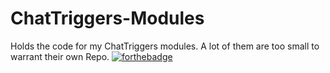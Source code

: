# ChatTriggers-Modules
Holds the code for my ChatTriggers modules. A lot of them are too small to warrant their own Repo.
[![forthebadge](https://forthebadge.com/images/badges/made-with-javascript.svg)](https://forthebadge.com)
